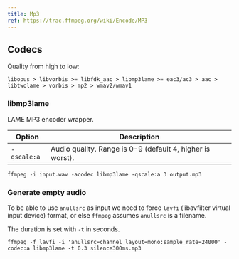 ```yaml
---
title: Mp3
ref: https://trac.ffmpeg.org/wiki/Encode/MP3
---
```


## Codecs

Quality from high to low:

`libopus > libvorbis >= libfdk_aac > libmp3lame >= eac3/ac3 > aac > libtwolame > vorbis > mp2 > wmav2/wmav1`

### libmp3lame

LAME MP3 encoder wrapper.

| Option | Description |
| --- | --- |
| `-qscale:a` | Audio quality. Range is 0-9 (default 4, higher is worst). |

```shell
ffmpeg -i input.wav -acodec libmp3lame -qscale:a 3 output.mp3
```

### Generate empty audio

To be able to use `anullsrc` as input we need to force
`lavfi` (libavfilter virtual input device) format,
or else `ffmpeg` assumes `anullsrc` is a filename.

The duration is set with `-t` in seconds.

```shell
ffmpeg -f lavfi -i 'anullsrc=channel_layout=mono:sample_rate=24000' -codec:a libmp3lame -t 0.3 silence300ms.mp3
```
